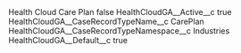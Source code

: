 <?xml version="1.0" encoding="UTF-8"?>
<CustomMetadata xmlns="http://soap.sforce.com/2006/04/metadata" xmlns:xsi="http://www.w3.org/2001/XMLSchema-instance" xmlns:xsd="http://www.w3.org/2001/XMLSchema">
    <label>Health Cloud Care Plan</label>
    <protected>false</protected>
    <values>
        <field>HealthCloudGA__Active__c</field>
        <value xsi:type="xsd:boolean">true</value>
    </values>
    <values>
        <field>HealthCloudGA__CaseRecordTypeName__c</field>
        <value xsi:type="xsd:string">CarePlan</value>
    </values>
    <values>
        <field>HealthCloudGA__CaseRecordTypeNamespace__c</field>
        <value xsi:type="xsd:string">Industries</value>
    </values>
    <values>
        <field>HealthCloudGA__Default__c</field>
        <value xsi:type="xsd:boolean">true</value>
    </values>
</CustomMetadata>
